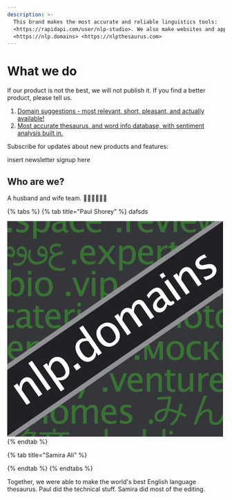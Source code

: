 ```yaml
---
description: >-
  This brand makes the most accurate and reliable linguistics tools:
  <https://rapidapi.com/user/nlp-studio>. We also make websites and apps:
  <https://nlp.domains> <https://nlpthesaurus.com>
---
```


# What we do

If our product is not the best, we will not publish it. If you find a better product, please tell us.

1. [Domain suggestions - most relevant, short, pleasant, and actually available!](domain-suggestions.md)
2. [Most accurate thesaurus, and word info database, with sentiment analysis built in.](thesaurus-+-sentiment-analysis.md)

Subscribe for updates about new products and features:

insert newsletter signup here

## Who are we?

A husband and wife team. 👨🏼‍💻👩🏽‍💼

{% tabs %}
{% tab title="Paul Shorey" %}
dafsds

![](.gitbook/assets/rapi-nlpdomains.png)
{% endtab %}

{% tab title="Samira Ali" %}

{% endtab %}
{% endtabs %}

Together, we were able to make the world's best English language thesaurus. Paul did the technical stuff. Samira did most of the editing. 

